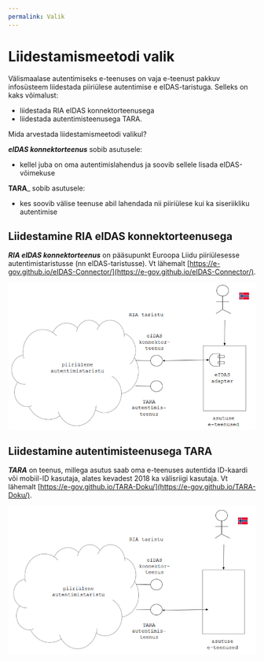 ```yaml
---
permalink: Valik
---
```


# Liidestamismeetodi valik

Välismaalase autentimiseks e-teenuses on vaja e-teenust pakkuv infosüsteem liidestada piiriülese autentimise e eIDAS-taristuga. Selleks on kaks võimalust:

- liidestada RIA eIDAS konnektorteenusega
- liidestada autentimisteenusega TARA.

Mida arvestada liidestamismeetodi valikul?

___eIDAS konnektorteenus___ sobib asutusele:
- kellel juba on oma autentimislahendus ja soovib sellele lisada eIDAS-võimekuse

__TARA___ sobib asutusele:
- kes soovib välise teenuse abil lahendada nii piiriülese kui ka siseriikliku autentimise

## Liidestamine RIA eIDAS konnektorteenusega

___RIA eIDAS konnektorteenus___ on pääsupunkt Euroopa Liidu piiriülesesse autentimistaristusse (nn eIDAS-taristusse). Vt lähemalt [https://e-gov.github.io/eIDAS-Connector/](https://e-gov.github.io/eIDAS-Connector/).

<img src='img/Liides-eIDAS-adapteriga.PNG' style='width: 700px;'>

## Liidestamine autentimisteenusega TARA

___TARA___ on teenus, millega asutus saab oma e-teenuses autentida ID-kaardi või mobiil-ID kasutaja, alates kevadest 2018 ka välisriigi kasutaja. Vt lähemalt [https://e-gov.github.io/TARA-Doku/](https://e-gov.github.io/TARA-Doku/).

<img src='img/Liides-TARA-ga.PNG' style='width: 700px;'>

